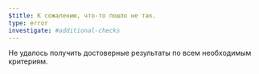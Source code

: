 ```yaml
---
$title: К сожалению, что-то пошло не так.
type: error
investigate: #additional-checks
---
```


Не удалось получить достоверные результаты по всем необходимым критериям.
